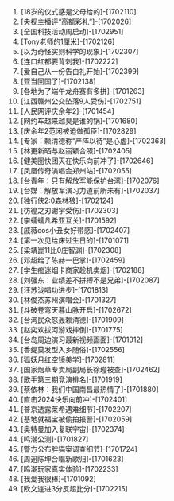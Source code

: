 
1. [18岁的仪式感是父母给的]-[1702110]
1. [央视主播评“高额彩礼”]-[1702026]
1. [全国科技活动周启动]-[1702951]
1. [Tony老师的1厘米]-[1702126]
1. [以为奇怪实则科学的现象]-[1702307]
1. [连口红都要背刺我]-[1702222]
1. [爱自己从一份告白礼开始]-[1702399]
1. [亚当回国了]-[1702138]
1. [各地为了端午龙舟赛有多拼]-[1701263]
1. [江西赣州公交坠落9人受伤]-[1702751]
1. [人民网评庆余年2]-[1701454]
1. [网约车越来越臭是谁的锅]-[1701680]
1. [庆余年2范闲被迫做孤臣]-[1702829]
1. [专家：赖清德称“严阵以待”是心虚]-[1702363]
1. [林更新晒与赵丽颖合照]-[1702405]
1. [健美圈快团灭在快乐向前冲了]-[1702646]
1. [凤凰传奇演唱会郑州站]-[1702055]
1. [台青年：只有解放军能保护台湾]-[1702076]
1. [台媒：解放军演习力道前所未有]-[1702037]
1. [独行侠2:0森林狼]-[1702124]
1. [彷徨之刃谢宇受伤]-[1702303]
1. [李蠕蠕凡希亚互关]-[1701592]
1. [戚薇cos小丑女好带感]-[1702407]
1. [第一次见给床过生日的]-[1701071]
1. [梁靖崑11比0庄智渊]-[1702308]
1. [邓超给了陈赫一巴掌]-[1702459]
1. [学生痴迷烟卡商家趁机卖烟]-[1702188]
1. [刘强东：业绩差不拼搏不是兄弟]-[1702087]
1. [汪苏泷唱功进步]-[1701813]
1. [林俊杰苏州演唱会]-[1701327]
1. [斗破苍穹天暮山脉开启]-[1702672]
1. [台湾民众怒轰赖清德]-[1701909]
1. [赵奕欢拔河游戏摔倒]-[1701775]
1. [台岛周边演习最新视频画面]-[1701912]
1. [香缇莫发型入乡随俗]-[1702556]
1. [狐妖月红空镜美学]-[1702811]
1. [国家烟草专卖局副局长徐㼆被查]-[1702462]
1. [歌手第三期竞演排名]-[1701919]
1. [蔡依林：我们中国南昌最热情了]-[1701880]
1. [直击2024快乐向前冲]-[1702401]
1. [普京透露莱希遇难细节]-[1702207]
1. [基地就福宝被偷拍报警]-[1702059]
1. [奥特曼加入复联宇宙]-[1702374]
1. [鸣潮公测]-[1701827]
1. [警方公布胖猫案调查细节]-[1701724]
1. [周迅陈坤合唱新歌归]-[1701623]
1. [鸣潮玩家真实体验]-[1702233]
1. [我爱我很棒]-[1701092]
1. [欧文连进3分反超比分]-[1702215]
